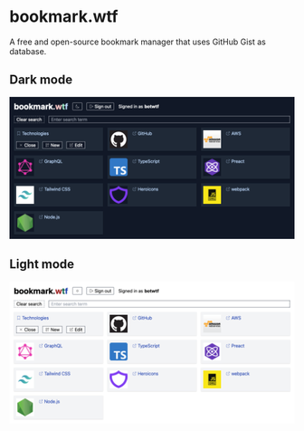 # bookmark.wtf

A free and open-source bookmark manager that uses GitHub Gist as database.

## Dark mode

<a href="https://bookmark.wtf/9803bde974539a8992c0515b28db439b"><img src="./screenshot-dark-mode.png"/></a>

## Light mode

<a href="https://bookmark.wtf/9803bde974539a8992c0515b28db439b"><img src="./screenshot-light-mode.png"/></a>
